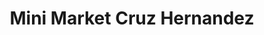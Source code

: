 ---
title: "Mini Market Cruz Hernandez"
url: /janico/mini-market-cruz-hernandez/
shop: Lebensmittel
---